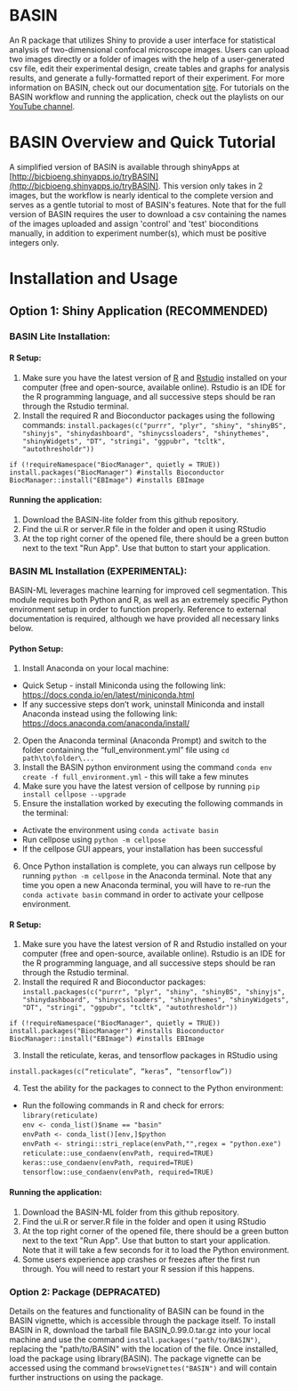 # BASIN
An R package that utilizes Shiny to provide a user interface
for statistical analysis of two-dimensional confocal microscope images. Users
can upload two images directly or a folder of images with the help of a
user-generated csv file, edit their experimental design, create tables and
graphs for analysis results, and generate a fully-formatted report of their
experiment. For more information on BASIN, check out our documentation [site](https://basin-v10.readthedocs.io/en/latest/). For tutorials on the BASIN workflow and running the application, check out the playlists on our [YouTube channel](https://www.youtube.com/watch?v=Co-ejU11n08&list=PLgWMllLGp9XgE8oKFdCoV3qtbpTxRucdh).

# BASIN Overview and Quick Tutorial
A simplified version of BASIN is available through shinyApps at [http://bicbioeng.shinyapps.io/tryBASIN](http://bicbioeng.shinyapps.io/tryBASIN). This
version only takes in 2 images, but the workflow is nearly identical to the complete version and serves as a gentle tutorial to most of BASIN's features.
 Note that for the full version of BASIN requires the user to download a csv
 containing the names of the images uploaded and assign 'control' and 'test'
 bioconditions manually, in addition to experiment number(s), which must be positive integers only.

# Installation and Usage

## Option 1: Shiny Application (RECOMMENDED)

### BASIN Lite Installation:

#### R Setup:
1. Make sure you have the latest version of [R](https://cran.r-project.org/) and [Rstudio](https://www.rstudio.com/products/rstudio/) installed on your computer (free and open-source, available online). Rstudio is an IDE for the R programming language, and all successive steps should be ran through the Rstudio terminal.
2. Install the required R and Bioconductor packages using the following commands:
  `install.packages(c("purrr", "plyr", "shiny", "shinyBS", "shinyjs",
    "shinydashboard", "shinycssloaders", "shinythemes", "shinyWidgets",
    "DT", "stringi", "ggpubr", "tcltk", "autothresholdr"))`

  `if (!requireNamespace("BiocManager", quietly = TRUE))`\
    `install.packages("BiocManager") #installs Bioconductor`\
    `BiocManager::install("EBImage") #installs EBImage`

#### Running the application:
 1. Download the BASIN-lite folder from this github repository.
 2. Find the ui.R or server.R file in the folder and open it using RStudio
 3. At the top right corner of the opened file, there should be a green button next to the text "Run App". Use that button to start your application.

### BASIN ML Installation (EXPERIMENTAL):
BASIN-ML leverages machine learning for improved cell segmentation. This module requires both Python and R, as well as an extremely specific Python environment setup in order to function properly. Reference to external documentation is required, although we have provided all necessary links below.

#### Python Setup:
1. Install Anaconda on your local machine:
  - Quick Setup - install Miniconda using the following link: https://docs.conda.io/en/latest/miniconda.html
  - If any successive steps don’t work, uninstall Miniconda and install Anaconda instead using the following link: https://docs.anaconda.com/anaconda/install/
2. Open the Anaconda terminal (Anaconda Prompt) and switch to the folder containing the “full_environment.yml” file using ` cd path\to\folder\... `
3. Install the BASIN python environment using the command ` conda env create -f full_environment.yml ` - this will take a few minutes
4. Make sure you have the latest version of cellpose by running `pip install cellpose --upgrade`
5. Ensure the installation worked by executing the following commands in the terminal:
  - Activate the environment using ` conda activate basin `
  - Run cellpose using ` python -m cellpose `
  - If the cellpose GUI appears, your installation has been successful
6. Once Python installation is complete, you can always run cellpose by running ` python -m cellpose ` in the Anaconda terminal. Note that any time you open a new Anaconda terminal, you will have to re-run the ` conda activate basin ` command in order to activate your cellpose environment.

#### R Setup:
1. Make sure you have the latest version of R and Rstudio installed on your computer (free and open-source, available online). Rstudio is an IDE for the R programming language, and all successive steps should be ran through the Rstudio terminal.
2. Install the required R and Bioconductor packages:
  `install.packages(c("purrr", "plyr", "shiny", "shinyBS", "shinyjs",
    "shinydashboard", "shinycssloaders", "shinythemes", "shinyWidgets",
    "DT", "stringi", "ggpubr", "tcltk", "autothresholdr"))`

  `if (!requireNamespace("BiocManager", quietly = TRUE))`\
    `install.packages("BiocManager") #installs Bioconductor`\
    `BiocManager::install("EBImage") #installs EBImage`

3. Install the reticulate, keras, and tensorflow packages in RStudio using

  `install.packages(c(“reticulate”, “keras”, “tensorflow”))`

4. Test the ability for the packages to connect to the Python environment:
  - Run the following commands in R and check for errors:\
  `library(reticulate)`\
  `env <- conda_list()$name == "basin"`\
  `envPath <- conda_list()[env,]$python`\
  `envPath <- stringi::stri_replace(envPath,"",regex = "python.exe")`\
  `reticulate::use_condaenv(envPath, required=TRUE)`\
  `keras::use_condaenv(envPath, required=TRUE)`\
  `tensorflow::use_condaenv(envPath, required=TRUE)`

#### Running the application:
 1. Download the BASIN-ML folder from this github repository.
 2. Find the ui.R or server.R file in the folder and open it using RStudio
 3. At the top right corner of the opened file, there should be a green button next to the text "Run App". Use that button to start your application. Note that it will take a few seconds for it to load the Python environment.
 4. Some users experience app crashes or freezes after the first run through. You will need to restart your R session if this happens.

### Option 2: Package (DEPRACATED)
Details on the features and functionality of BASIN can be found in the BASIN
vignette, which is accessible through the package itself. To install BASIN
in R, download the tarball file BASIN_0.99.0.tar.gz into your local machine
and use the command `install.packages("path/to/BASIN")`, replacing the
"path/to/BASIN" with the location of the file. Once installed, load the
package using library(BASIN). The package vignette can be accessed using the
command `browseVignettes("BASIN")` and will contain further instructions on
using the package.
